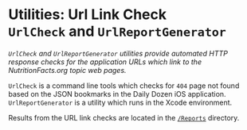 # Utilities: Url Link Check<br>`UrlCheck` and `UrlReportGenerator`

_`UrlCheck` and `UrlReportGenerator` utilities provide automated HTTP response checks for the application URLs which link to the NutritionFacts.org topic web pages._

`UrlCheck` is a command line tools which checks for `404` page not found based on the JSON bookmarks in the Daily Dozen iOS application. `UrlReportGenerator` is a utility which runs in the Xcode environment.

Results from the URL link checks are located in the <code>[/Reports](../../Reports)</code> directory.


